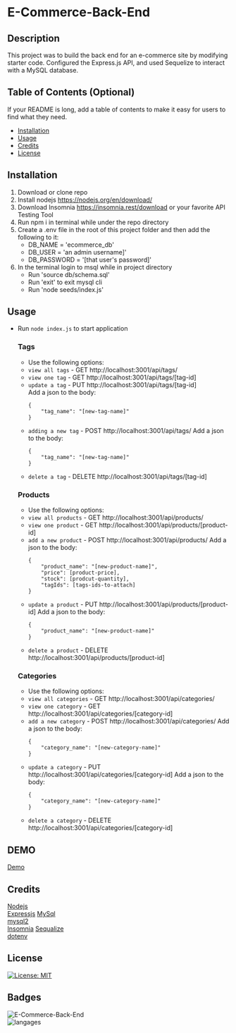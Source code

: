 # E-Commerce-Back-End

## Description

This project was to build the back end for an e-commerce site by modifying starter code. Configured the Express.js API, and used Sequelize to interact with a MySQL database.

## Table of Contents (Optional)

If your README is long, add a table of contents to make it easy for users to find what they need.

- [Installation](#installation)
- [Usage](#usage)
- [Credits](#credits)
- [License](#license)

## Installation

1. Download or clone repo
2. Install nodejs https://nodejs.org/en/download/
3. Download Insomnia https://insomnia.rest/download or your favorite API Testing Tool
3. Run npm i in terminal while under the repo directory
4. Create a .env file in the root of this project folder and then add the following to it:
    - DB_NAME = 'ecommerce_db'
    - DB_USER = 'an admin username]'
    - DB_PASSWORD = '[that user's password]'
5. In the terminal login to msql while in project directory 
    - Run 'source db/schema.sql'
    - Run 'exit' to exit mysql cli
    - Run 'node seeds/index.js'

## Usage

* Run `node index.js` to start application
    ### Tags
    * Use the following options:
    - `view all tags`   - GET   http://localhost:3001/api/tags/
    - `view one tag`    - GET   http://localhost:3001/api/tags/[tag-id]
    - `update a tag`    - PUT   http://localhost:3001/api/tags/[tag-id]  
            Add a json to the body:
        ```  
        {  
	        "tag_name": "[new-tag-name]"  
        }  
    - `adding a new tag`    - POST  http://localhost:3001/api/tags/ 
        Add a json to the body:
        ```  
        {  
	        "tag_name": "[new-tag-name]"  
        }  
        ```  
    - `delete a tag` - DELETE http://localhost:3001/api/tags/[tag-id]
    ### Products
    * Use the following options:
    - `view all products`   - GET   http://localhost:3001/api/products/
    - `view one product`    - GET   http://localhost:3001/api/products/[product-id]
    - `add a new product`  - POST  http://localhost:3001/api/products/
            Add a json to the body:
        ```  
        {  
            "product_name": "[new-product-name]",  
            "price": [product-price],  
            "stock": [prodcut-quantity],  
            "tagIds": [tags-ids-to-attach]  
        }  
        ```
    - `update a product`    - PUT   http://localhost:3001/api/products/[product-id]
        Add a json to the body:
        ```  
        {  
	        "product_name": "[new-product-name]"  
        }  
        ```
    - `delete a product` - DELETE http://localhost:3001/api/products/[product-id]
    ### Categories
    * Use the following options:
    - `view all categories` - GET   http://localhost:3001/api/categories/
    - `view one category`   - GET   http://localhost:3001/api/categories/[category-id]
    - `add a new category`  - POST  http://localhost:3001/api/categories/
            Add a json to the body:
        ```  
        {
            "category_name": "[new-category-name]"
        }  
        ```
    - `update a category`   - PUT   http://localhost:3001/api/categories/[category-id]
        Add a json to the body:
        ```  
        {
            "category_name": "[new-category-name]"
        }  
        ```
    - `delete a category`   - DELETE    http://localhost:3001/api/categories/[category-id]

## DEMO

[Demo](demo-link-here)

## Credits

[Nodejs](https://nodejs.org/en/)  
[Expressjs](http://expressjs.com/)
[MySql](https://www.mysql.com/)  
[mysql2](https://www.npmjs.com/package/mysql2)  
[Insomnia](https://insomnia.rest/)
[Sequalize](https://sequelize.org/)  
[dotenv](https://www.npmjs.com/package/dotenv)  

## License

[![License: MIT](https://img.shields.io/badge/License-MIT-yellow.svg)](https://opensource.org/licenses/MIT)

## Badges

![E-Commerce-Back-End](https://img.shields.io/github/languages/top/gnimelf/E-Commerce-Back-End)  
![langages](https://img.shields.io/github/languages/count/gnimelf/E-Commerce-Back-End)
